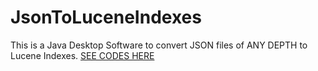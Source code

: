 # JsonToLuceneIndexes
This is a Java Desktop Software to convert JSON files of ANY DEPTH to Lucene Indexes.
[SEE CODES HERE](https://github.com/rinkon/JsonToLuceneIndexes/blob/master/src/main/java)
